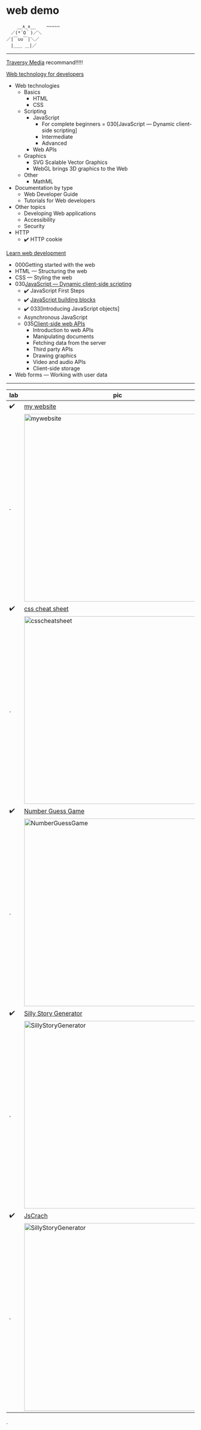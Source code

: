 
# web demo

```
    __∧_∧__    ~~~~~
　／(*´O｀)／＼
／|￣∪∪￣|＼／
　|＿＿ ＿|／
```

---

[Traversy Media](https://www.youtube.com/watch?v=iYM2zFP3Zn0&list=PLillGF-RfqbYeckUaD1z6nviTp31GLTH8&index=16) recommand!!!!!

[Web technology for developers](https://developer.mozilla.org/en-US/docs/Web)
- Web technologies
  - Basics
    - HTML
    - CSS
  - Scripting
    - JavaScript
      - For complete beginners = 030[JavaScript — Dynamic client-side scripting]
      - Intermediate
      - Advanced
    - Web APIs
  - Graphics
    - SVG Scalable Vector Graphics
    - WebGL brings 3D graphics to the Web
  - Other
    - MathML
- Documentation by type
  - Web Developer Guide
  - Tutorials for Web developers
- Other topics
  - Developing Web applications
  - Accessibility
  - Security
- HTTP
  - :heavy_check_mark: HTTP cookie



[Learn web development](https://developer.mozilla.org/en-US/docs/Learn)
- 000Getting started with the web
- HTML — Structuring the web
- CSS — Styling the web
- 030[JavaScript — Dynamic client-side scripting](https://developer.mozilla.org/en-US/docs/Learn/JavaScript)
    - :heavy_check_mark: JavaScript First Steps
    - :heavy_check_mark: [JavaScript building blocks](https://developer.mozilla.org/en-US/docs/Learn/JavaScript/Building_blocks)
    - :heavy_check_mark: 033[Introducing JavaScript objects]
    - Asynchronous JavaScript
    - 035[Client-side web APIs](https://developer.mozilla.org/en-US/docs/Learn/JavaScript/Client-side_web_APIs)
      - Introduction to web APIs
      - Manipulating documents
      - Fetching data from the server
      - Third party APIs
      - Drawing graphics
      - Video and audio APIs
      - Client-side storage
- Web forms — Working with user data


---

| lab                | pic                                                                                                              |
| ------------------ | ---------------------------------------------------------------------------------------------------------------- |
| :heavy_check_mark: | [my website](https://github.com/ocholuo/system/tree/master/Web/htmlDemo/mywebsite)                               |
| .                  | <img src="https://i.imgur.com/JZMtQlV.jpg" width="500" alt="mywebsite">                                          |
| :heavy_check_mark: | [css cheat sheet](https://github.com/ocholuo/system/tree/master/Web/htmlDemo/csscheatsheet)                      |
| .                  | <img src="https://i.imgur.com/8Kn7CbW.png" width="500" alt="csscheatsheet">                                      |
| :heavy_check_mark: | [Number Guess Game](https://github.com/ocholuo/system/tree/master/Web/JavaScript/JsDemo/NumberGuessGame)         |
| .                  | <img src="https://i.imgur.com/saee5bT.png" width="500" alt="NumberGuessGame">                                    |
| :heavy_check_mark: | [Silly Story Generator](https://github.com/ocholuo/system/tree/master/Web/JavaScript/JsDemo/SillyStoryGenerator) |
| .                  | <img src="https://i.imgur.com/Ukoaiq7.png" width="500" alt="SillyStoryGenerator">                                |
| :heavy_check_mark: | [JsCrach](https://github.com/ocholuo/system/tree/master/Web/JavaScript/JsDemo/JsCrach)                           |
| .                  | <img src="https://i.imgur.com/WKUHqQr.png)" width="500" alt="SillyStoryGenerator">                               |














.
